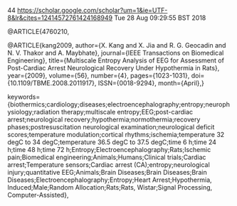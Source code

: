 44
https://scholar.google.com/scholar?um=1&ie=UTF-8&lr&cites=12414572761424168949
Tue 28 Aug 09:29:55 BST 2018


@ARTICLE{4760210, 

@ARTICLE{kang2009, 
author={X. Kang and X. Jia and R. G. Geocadin and N. V. Thakor and A. Maybhate}, 
journal={IEEE Transactions on Biomedical Engineering}, 
title={Multiscale Entropy Analysis of EEG for Assessment of Post-Cardiac Arrest Neurological Recovery Under Hypothermia in Rats}, 
year={2009}, 
volume={56}, 
number={4}, 
pages={1023-1031}, 
doi={10.1109/TBME.2008.2011917}, 
ISSN={0018-9294}, 
month={April},}


keywords={biothermics;cardiology;diseases;electroencephalography;entropy;neurophysiology;radiation therapy;multiscale entropy;EEG;post-cardiac arrest;neurological recovery;hypothermia;normothermia;recovery phases;postresuscitation neurological examination;neurological deficit scores;temperature modulation;cortical rhythms;ischemia;temperature 32 degC to 34 degC;temperature 36.5 degC to 37.5 degC;time 6 h;time 24 h;time 48 h;time 72 h;Entropy;Electroencephalography;Rats;Ischemic pain;Biomedical engineering;Animals;Humans;Clinical trials;Cardiac arrest;Temperature sensors;Cardiac arrest (CA);entropy;neurological injury;quantitative EEG;Animals;Brain Diseases;Brain Diseases;Brain Diseases;Electroencephalography;Entropy;Heart Arrest;Hypothermia, Induced;Male;Random Allocation;Rats;Rats, Wistar;Signal Processing, Computer-Assisted}, 

